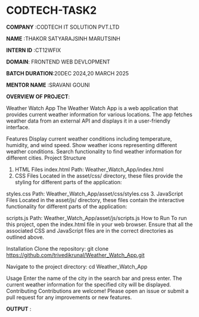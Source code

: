 # CODTECH-TASK2
**COMPANY** :CODTECH IT SOLUTION PVT.LTD

**NAME**  :THAKOR SATYARAJSINH MARUTSINH

**INTERN ID** :CT12WFIX

**DOMAIN**: FRONTEND WEB DEVLOPMENT

**BATCH DURATION**:20DEC 2024,20 MARCH 2025

**MENTOR NAME** :SRAVANI GOUNI

**OVERVIEW OF PROJECT**:

Weather Watch App
The Weather Watch App is a web application that provides current weather information for various locations. The app fetches weather data from an external API and displays it in a user-friendly interface.

Features
Display current weather conditions including temperature, humidity, and wind speed.
Show weather icons representing different weather conditions.
Search functionality to find weather information for different cities.
Project Structure
1. HTML Files
index.html
Path: Weather_Watch_App/index.html
2. CSS Files
Located in the asset/css/ directory, these files provide the styling for different parts of the application:

styles.css
Path: Weather_Watch_App/asset/css/styles.css
3. JavaScript Files
Located in the asset/js/ directory, these files contain the interactive functionality for different parts of the application:

scripts.js
Path: Weather_Watch_App/asset/js/scripts.js
How to Run
To run this project, open the index.html file in your web browser. Ensure that all the associated CSS and JavaScript files are in the correct directories as outlined above.

Installation
Clone the repository: git clone https://github.com/trivedikrunal/Weather_Watch_App.git

Navigate to the project directory: cd Weather_Watch_App

Usage
Enter the name of the city in the search bar and press enter.
The current weather information for the specified city will be displayed.
Contributing
Contributions are welcome! Please open an issue or submit a pull request for any improvements or new features.

**OUTPUT** :


